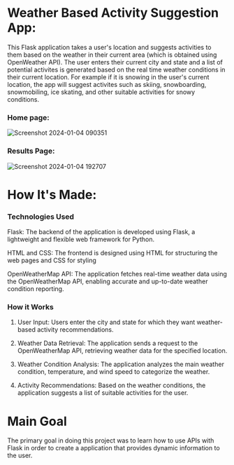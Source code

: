 # Weather Based Activity Suggestion App: 

This Flask application takes a user's location and suggests activities to them based on the weather in their current area (which is obtained using OpenWeather API). The user enters their current city and state and a list of potential activites is generated based on the real time weather conditions in their current location. For example if it is snowing in the user's current location, the app will suggest activites such as skiing, snowboarding, snowmobiling, ice skating, and other suitable activities for snowy conditions. 
### Home page: 
![Screenshot 2024-01-04 090351](https://github.com/kylerhanley/weather-activity/assets/122304552/a4cf99e2-2004-4528-8c88-1d7db5b26fe1)

### Results Page: 
![Screenshot 2024-01-04 192707](https://github.com/kylerhanley/weather-activity/assets/122304552/67cd2b77-59f8-4899-881b-196757ea370b)

# How It's Made: 


### Technologies Used

Flask: The backend of the application is developed using Flask, a lightweight and flexible web framework for Python.

HTML and CSS: The frontend is designed using HTML for structuring the web pages and CSS for styling 

OpenWeatherMap API: The application fetches real-time weather data using the OpenWeatherMap API, enabling accurate and up-to-date weather condition reporting.

### How it Works

1. User Input: Users enter the city and state for which they want weather-based activity recommendations.

2. Weather Data Retrieval: The application sends a request to the OpenWeatherMap API, retrieving weather data for the specified location.

3. Weather Condition Analysis: The application analyzes the main weather condition, temperature, and wind speed to categorize the weather.

4. Activity Recommendations: Based on the weather conditions, the application suggests a list of suitable activities for the user.

# Main Goal  

The primary goal in doing this project was to learn how to use APIs with Flask in order to create a application that provides dynamic 
information to the user. 

